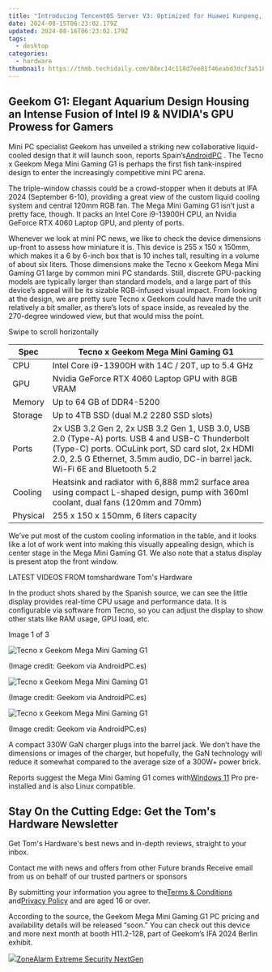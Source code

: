 ```yaml
---
title: "Introducing TencentOS Server V3: Optimized for Huawei Kunpeng, Sugon Hygon & Phytium Feiteng – China's First Native OS"
date: 2024-08-15T06:23:02.179Z
updated: 2024-08-16T06:23:02.179Z
tags:
  - desktop
categories:
  - hardware
thumbnail: https://thmb.techidaily.com/8dec14c118d7ee81f46eabd3dcf3a5188bbf56bf80fdef23b5e5cacf3addecc5.jpg
---
```


## Geekom G1: Elegant Aquarium Design Housing an Intense Fusion of Intel I9 & NVIDIA's GPU Prowess for Gamers

Mini PC specialist Geekom has unveiled a striking new collaborative liquid-cooled design that it will launch soon, reports Spain’s[AndroidPC](https://androidpc.es/geekom-megamini-g1/) . The Tecno x Geekom Mega Mini Gaming G1 is perhaps the first fish tank-inspired design to enter the increasingly competitive mini PC arena.

 The triple-window chassis could be a crowd-stopper when it debuts at IFA 2024 (September 6-10), providing a great view of the custom liquid cooling system and central 120mm RGB fan. The Mega Mini Gaming G1 isn’t just a pretty face, though. It packs an Intel Core i9-13900H CPU, an Nvidia GeForce RTX 4060 Laptop GPU, and plenty of ports.

 Whenever we look at mini PC news, we like to check the device dimensions up-front to assess how miniature it is. This device is 255 x 150 x 150mm, which makes it a 6 by 6-inch box that is 10 inches tall, resulting in a volume of about six liters. Those dimensions make the Tecno x Geekom Mega Mini Gaming G1 large by common mini PC standards. Still, discrete GPU-packing models are typically larger than standard models, and a large part of this device’s appeal will be its sizable RGB-infused visual impact. From looking at the design, we are pretty sure Tecno x Geekom could have made the unit relatively a bit smaller, as there’s lots of space inside, as revealed by the 270-degree windowed view, but that would miss the point.

 Swipe to scroll horizontally

| Spec     | Tecno x Geekom Mega Mini Gaming G1                                                                                                                                                                                                   |
| -------- | ------------------------------------------------------------------------------------------------------------------------------------------------------------------------------------------------------------------------------------ |
| CPU      | Intel Core i9-13900H with 14C / 20T, up to 5.4 GHz                                                                                                                                                                                   |
| GPU      | Nvidia GeForce RTX 4060 Laptop GPU with 8GB VRAM                                                                                                                                                                                     |
| Memory   | Up to 64 GB of DDR4-5200                                                                                                                                                                                                             |
| Storage  | Up to 4TB SSD (dual M.2 2280 SSD slots)                                                                                                                                                                                              |
| Ports    | 2x USB 3.2 Gen 2, 2x USB 3.2 Gen 1, USB 3.0, USB 2.0 (Type-A) ports. USB 4 and USB-C Thunderbolt (Type-C) ports. OCuLink port, SD card slot, 2x HDMI 2.0, 2.5 G Ethernet, 3.5mm audio, DC-in barrel jack. Wi-Fi 6E and Bluetooth 5.2 |
| Cooling  | Heatsink and radiator with 6,888 mm2 surface area using compact L-shaped design, pump with 360ml coolant, dual fans (120mm and 70mm)                                                                                                 |
| Physical | 255 x 150 x 150mm, 6 liters capacity                                                                                                                                                                                                 |

 We’ve put most of the custom cooling information in the table, and it looks like a lot of work went into making this visually appealing design, which is center stage in the Mega Mini Gaming G1\. We also note that a status display is present atop the front window.

 LATEST VIDEOS FROM tomshardware Tom's Hardware

 In the product shots shared by the Spanish source, we can see the little display provides real-time CPU usage and performance data. It is configurable via software from Tecno, so you can adjust the display to show other stats like RAM usage, GPU load, etc.

 Image 1 of 3

![Tecno x Geekom Mega Mini Gaming G1 ](https://vanilla.futurecdn.net/cyclingnews/media/img/missing-image.svg)

 (Image credit: Geekom via AndroidPC.es)

![Tecno x Geekom Mega Mini Gaming G1 ](https://vanilla.futurecdn.net/cyclingnews/media/img/missing-image.svg)

 (Image credit: Geekom via AndroidPC.es)

![Tecno x Geekom Mega Mini Gaming G1 ](https://vanilla.futurecdn.net/cyclingnews/media/img/missing-image.svg)

 (Image credit: Geekom via AndroidPC.es)

 A compact 330W GaN charger plugs into the barrel jack. We don’t have the dimensions or images of the charger, but hopefully, the GaN technology will reduce it somewhat compared to the average size of a 300W+ power brick.

 Reports suggest the Mega Mini Gaming G1 comes with[Windows 11](https://www.tomshardware.com/tag/windows-11) Pro pre-installed and is also Linux compatible.

## Stay On the Cutting Edge: Get the Tom's Hardware Newsletter

 Get Tom's Hardware's best news and in-depth reviews, straight to your inbox.

 Contact me with news and offers from other Future brands  Receive email from us on behalf of our trusted partners or sponsors

 By submitting your information you agree to the[Terms & Conditions](https://futureplc.com/terms-conditions/) and[Privacy Policy](https://futureplc.com/privacy-policy/) and are aged 16 or over.

 According to the source, the Geekom Mega Mini Gaming G1 PC pricing and availability details will be released “soon.” You can check out this device and more next month at booth H11.2-128, part of Geekom’s IFA 2024 Berlin exhibit.


<ins class="adsbygoogle"
     style="display:block"
     data-ad-format="autorelaxed"
     data-ad-client="ca-pub-7571918770474297"
     data-ad-slot="1223367746"></ins>



<ins class="adsbygoogle"
     style="display:block"
     data-ad-client="ca-pub-7571918770474297"
     data-ad-slot="8358498916"
     data-ad-format="auto"
     data-full-width-responsive="true"></ins>



<!-- affiliate ads begin -->
<a href="https://estore.zonealarm.com/order/checkout.php?PRODS=36245101&QTY=1&AFFILIATE=108875&CART=1"><img src="https://sc1.checkpoint.com/sc1/za/images/boxes/zang_box_trust.png" border="0">ZoneAlarm Extreme Security NextGen</a>
<!-- affiliate ads end -->